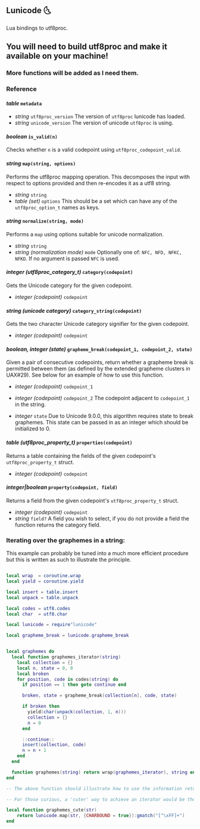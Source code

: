## Lunicode 🌜

Lua bindings to utf8proc.

## You will need to build utf8proc and make it available on your machine!

### More functions will be added as I need them.

### Reference

#### *table* `metadata`

- *string* `utf8proc_version`
  The version of `utf8proc` lunicode has loaded.
- *string* `unicode_version`
  The version of unicode `utf8proc` is using.

#### *boolean* `is_valid(n)`

Checks whether `n` is a valid codepoint using `utf8proc_codepoint_valid`.

#### *string* `map(string, options)`

Performs the utf8proc mapping operation. This decomposes the input with respect to
options provided and then re-encodes it as a utf8 string.

- *string* `string`
- *table (set)* `options`
  This should be a set which can have any of the `utf8proc_option_t` names as keys.

#### *string* `normalize(string, mode)`

Performs a `map` using options suitable for unicode normalization.

- *string* `string`
- *string (normalization mode)* `mode`
  Optionally one of: `NFC, NFD, NFKC, NFKD`. If no argument is passed `NFC` is used.

#### *integer (utf8proc_category_t)* `category(codepoint)`

Gets the Unicode category for the given codepoint.

- *integer (codepoint)* `codepoint`

#### *string (unicode category)* `category_string(codepoint)`

Gets the two character Unicode category signifier for the given codepoint.

- *integer (codepoint)* `codepoint`

#### *boolean, integer (state)* `grapheme_break(codepoint_1, codepoint_2, state)`

Given a pair of consecutive codepoints, return whether a grapheme break is permitted between them (as defined by the extended grapheme clusters in UAX#29).
See below for an example of how to use this function.

- *integer (codepoint)* `codepoint_1`
- *integer (codepoint)* `codepoint_2` The codepoint adjacent to `codepoint_1` in the string.

- *integer* `state` Due to Unicode 9.0.0, this algorithm requires
  state to break graphemes. This state can be passed in as an integer which
  should be initialized to 0.

#### *table (utf8proc_property_t)* `properties(codepoint)`

Returns a table containing the fields of the given codepoint's `utf8proc_property_t` struct.

- *integer (codepoint)* `codepoint`

#### *integer|boolean* `property(codepoint, field)`

Returns a field from the given codepoint's `utf8proc_property_t` struct.

- *integer (codepoint)* `codepoint`
- *string* `field?` A field you wish to select, if you do not provide a field
  the function returns the category field.


### Iterating over the graphemes in a string:

This example can probably be tuned into a much more efficient procedure but this
is written as such to illustrate the principle.

```lua

local wrap  = coroutine.wrap
local yield = coroutine.yield

local insert = table.insert
local unpack = table.unpack

local codes = utf8.codes
local char  = utf8.char

local lunicode = require"lunicode"

local grapheme_break = lunicode.grapheme_break


local graphemes do
  local function graphemes_iterator(string)
    local collection = {}
    local n, state = 0, 0
    local broken
    for position, code in codes(string) do
      if position == 1 then goto continue end

      broken, state = grapheme_break(collection[n], code, state)

      if broken then
        yield(char(unpack(collection, 1, n)))
        collection = {}
        n = 0
      end

      ::continue::
      insert(collection, code)
      n = n + 1
    end
  end

  function graphemes(string) return wrap(graphemes_iterator), string end
end

-- The above function should illustrate how to use the information returned by grapheme_break, when given codepoints and the state.

-- For those curious, a 'cuter' way to achieve an iterator would be the following code below:

local function graphemes_cute(str)
    return lunicode.map(str, {CHARBOUND = true}):gmatch("[^\xFF]+")
end

```
